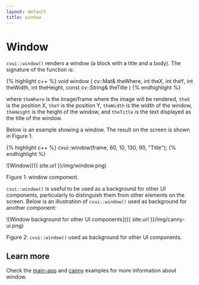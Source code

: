 ```yaml
---
layout: default
title: window
---
```


# Window

`cvui::window()` renders a window (a block with a title and a body). The signature of the function is:

{% highlight c++ %}
void window (
    cv::Mat& theWhere,
    int theX,
    int theY,
    int theWidth,
    int theHeight,
    const cv::String& theTitle
)
{% endhighlight %}

where `theWhere` is the image/frame where the image will be rendered, `theX` is the position X, `theY` is the position Y, `theWidth` is the width of the window, `theHeight` is the height of the window, and `theTitle` is the text displayed as the title of the window.

Below is an example showing a window. The result on the screen is shown in Figure 1.

{% highlight c++ %}
cvui::window(frame, 60, 10, 130, 90, "Title");
{% endhighlight %}

![Window]({{ site.url }}/img/window.png)
<p class="img-caption">Figure 1: window component.</p>

<code>cvui::window()</code> is useful to be used as a background for other UI components, particularly to distinguish them from other elements on the screen. Below is an illustration of `cvui::window()` used as background for another component:

![Window background for other UI components]({{ site.url }}/img/canny-ui.png)
<p class="img-caption">Figure 2: <code>cvui::window()</code> used as background for other UI components.</p>

## Learn more

Check the [main-app](https://github.com/Dovyski/cvui/tree/master/example/src/main-app) and [canny](https://github.com/Dovyski/cvui/tree/master/example/src/canny) examples for more information about window.
